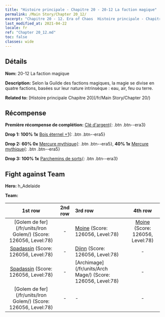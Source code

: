 ```yaml
---
title: "Histoire principale - Chapitre 20 - 20-12 La faction magique"
permalink: /Main Story/Chapter 20_12/
excerpt: "Chapitre 20 - 12. Era of Chaos  Histoire principale - Chapitre 20_12. 20-12 La faction magique"
last_modified_at: 2021-04-22
locale: fr
ref: "Chapter 20_12.md"
toc: false
classes: wide
---
```


## Détails

 **Nom:** 20-12 La faction magique

 **Description:** Selon la Guilde des factions magiques, la magie se divise en quatre factions, basées sur leur nature intrinsèque : eau, air, feu ou terre.

 **Related to:** [Histoire principale Chapitre 20](/fr/Main Story/Chapter 20/)

## Récompense

 **Première récompense de complétion:** [Clé d'argent](/ItemsFR/con_693/){: .btn .btn--era3}

 **Drop 1:** **100% 1x** [Bois éternel +1](/ItemsFR/mat_69/){: .btn .btn--era5}

 **Drop 2:** **60% 0x** [Mercure mythique](/ItemsFR/mat_63/){: .btn .btn--era5}, **40% 1x** [Mercure mythique](/ItemsFR/mat_63/){: .btn .btn--era5}

 **Drop 3:** **100% 1x** [Parchemins de sorts](/ItemsFR/con_694/){: .btn .btn--era3}


## Fight against Team
 **Hero:** h_Adelaide

 **Team:**


  | 1st row | 2nd row | 3rd row | 4th row |
  |:----:|:----:|:----|:----:|
  | [Golem de fer](/fr/units/Iron Golem/) (Score: 126056, Level:78)  | - | [Moine](/fr/units/Monk/) (Score: 126056, Level:78)  | [Moine](/fr/units/Monk/) (Score: 126056, Level:78)  |
  | [Spadassin](/fr/units/Swordsman/) (Score: 126056, Level:78)  | - | [Djinn](/fr/units/Genie/) (Score: 126056, Level:78)  | - |
  | [Spadassin](/fr/units/Swordsman/) (Score: 126056, Level:78)  | - | [Archimage](/fr/units/Arch Mage/) (Score: 126056, Level:78)  | - |
  | [Golem de fer](/fr/units/Iron Golem/) (Score: 126056, Level:78)  | - | - | - |


